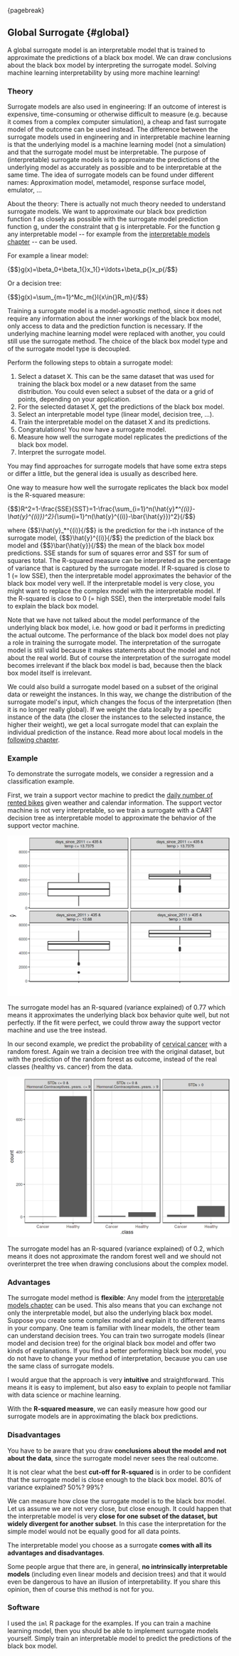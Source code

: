 

{pagebreak}

## Global Surrogate  {#global}

A global surrogate model is an interpretable model that is trained to approximate the predictions of a black box model.
We can draw conclusions about the black box model by interpreting the surrogate model.
Solving machine learning interpretability by using more machine learning!


### Theory

Surrogate models are also used in engineering:
If an outcome of interest is expensive, time-consuming or otherwise difficult to measure (e.g. because it comes from a complex computer simulation), a cheap and fast surrogate model of the outcome can be used instead. 
The difference between the surrogate models used in engineering and in interpretable machine learning is that the underlying model is a machine learning model (not a simulation) and that the surrogate model must be interpretable. 
The purpose of (interpretable) surrogate models is to approximate the predictions of the underlying model as accurately as possible and to be interpretable at the same time.
The idea of surrogate models can be found under different names:
Approximation model, metamodel, response surface model, emulator, ...

About the theory: 
There is actually not much theory needed to understand surrogate models. 
We want to approximate our black box prediction function f as closely as possible with the surrogate model prediction function g, under the constraint that g is interpretable.
For the function g any interpretable model -- for example from the [interpretable models chapter](#simple) -- can be used.

For example a linear model:

{$$}g(x)=\beta_0+\beta_1{}x_1{}+\ldots+\beta_p{}x_p{/$$}

Or a decision tree:

{$$}g(x)=\sum_{m=1}^Mc_m{}I\{x\in{}R_m\}{/$$}

Training a surrogate model is a model-agnostic method, since it does not require any information about the inner workings of the black box model, only access to data and the prediction function is necessary. 
If the underlying machine learning model were replaced with another, you could still use the surrogate method.
The choice of the black box model type and of the surrogate model type is decoupled.

Perform the following steps to obtain a surrogate model:

1. Select a dataset X. 
This can be the same dataset that was used for training the black box model or a new dataset from the same distribution.
You could even select a subset of the data or a grid of points, depending on your application. 
1. For the selected dataset X, get the predictions of the black box model.
1. Select an interpretable model type (linear model, decision tree, ...).
1. Train the interpretable model on the dataset X and its predictions.
1. Congratulations! You now have a surrogate model.
1. Measure how well the surrogate model replicates the predictions of the black box model.
1. Interpret the surrogate model.

You may find approaches for surrogate models that have some extra steps or differ a little, but the general idea is usually as described here.

One way to measure how well the surrogate replicates the black box model is the R-squared measure: 

{$$}R^2=1-\frac{SSE}{SST}=1-\frac{\sum_{i=1}^n(\hat{y}_*^{(i)}-\hat{y}^{(i)})^2}{\sum_{i=1}^n(\hat{y}^{(i)}-\bar{\hat{y}})^2}{/$$}

where {$$}\hat{y}_*^{(i)}{/$$} is the prediction for the i-th instance of the surrogate model, {$$}\hat{y}^{(i)}{/$$} the prediction of the black box model and {$$}\bar{\hat{y}}{/$$} the mean of the black box model predictions.
SSE stands for sum of squares error and SST for sum of squares total. 
The R-squared measure can be interpreted as the percentage of variance that is captured by the surrogate model. 
If R-squared is close to 1 (= low SSE), then the interpretable model approximates the behavior of the black box model very well. 
If the interpretable model is very close, you might want to replace the complex model with the interpretable model.
If the R-squared is close to 0 (= high SSE), then the interpretable model fails to explain the black box model.

Note that we have not talked about the model performance of the underlying black box model, i.e. how good or bad it performs in predicting the actual outcome. 
The performance of the black box model does not play a role in training the surrogate model.
The interpretation of the surrogate model is still valid because it makes statements about the model and not about the real world.
But of course the interpretation of the surrogate model becomes irrelevant if the black box model is bad, because then the black box model itself is irrelevant.

<!-- More ideas-->
We could also build a surrogate model based on a subset of the original data or reweight the instances.
In this way, we change the distribution of the surrogate model's input, which changes the focus of the interpretation (then it is no longer really global).
If we weight the data locally by a specific instance of the data (the closer the instances to the selected instance, the higher their weight), we get a local surrogate model that can explain the individual prediction of the instance.
Read more about local models in the [following chapter](#lime).

### Example

To demonstrate the surrogate models, we consider a regression and a classification example.

First, we train a support vector machine to predict the [daily number of rented bikes](#bike-data) given weather and calendar information.
The support vector machine is not very interpretable, so we train a surrogate with a CART decision tree as interpretable model to approximate the behavior of the support vector machine.

![The terminal nodes of a surrogate tree that approximates the predictions of a support vector machine trained on the bike rental dataset. The distributions in the nodes show that the surrogate tree predicts a higher number of rented bikes when the weather is above 13 C and when the day was later in the 2 year period (cut point at 435 days).](images/surrogate-bike-1.png)

The surrogate model has an R-squared (variance explained) of 0.77 which means it approximates the underlying black box behavior quite well, but not perfectly.
If the fit were perfect, we could throw away the support vector machine and use the tree instead.

In our second example, we predict the probability of [cervical cancer](#cervical) with a random forest.
Again we train a decision tree with the original dataset, but with the prediction of the random forest as outcome, instead of the real classes (healthy vs. cancer) from the data.

![The terminal nodes of a surrogate tree that approximates the predictions of a random forest trained on the cervical cancer dataset. The counts in the nodes show the frequency of the black box models classifications in the nodes.](images/surrogate-cervical-1.png)

The surrogate model has an R-squared (variance explained) of 0.2, which means it does not approximate the  random forest well and we should not overinterpret the tree when drawing conclusions about the complex model.

### Advantages 

The surrogate model method is **flexible**:
Any model from the [interpretable models chapter](#simple) can be used.
This also means that you can exchange not only the interpretable model, but also the underlying black box model.
Suppose you create some complex model and explain it to different teams in your company.
One team is familiar with linear models, the other team can understand decision trees.
You can train two surrogate models (linear model and decision tree) for the original black box model and offer two kinds of explanations.
If you find a better performing black box model, you do not have to change your method of interpretation, because you can use the same class of surrogate models.

I would argue that the approach is very **intuitive** and straightforward.
This means it is easy to implement, but also easy to explain to people not familiar with data science or machine learning.

With the **R-squared measure**, we can easily measure how good our surrogate models are in approximating the black box predictions. 

### Disadvantages

You have to be aware that you draw **conclusions about the model and not about the data**, since the surrogate model never sees the real outcome.

It is not clear what the best **cut-off for R-squared** is in order to be confident that the surrogate model is close enough to the black box model.
80% of variance explained? 50%? 99%?

We can measure how close the surrogate model is to the black box model. 
Let us assume we are not very close, but close enough. 
It could happen that the interpretable model is very **close for one subset of the dataset, but widely divergent for another subset**. 
In this case the interpretation for the simple model would not be equally good for all data points.

The interpretable model you choose as a surrogate **comes with all its advantages and disadvantages**. 

Some people argue that there are, in general, **no intrinsically interpretable models** (including even linear models and decision trees) and that it would even be dangerous to have an illusion of interpretability. 
If you share this opinion, then of course this method is not for you.

### Software

I used the `iml` R package for the examples.
If you can train a machine learning model, then you should be able to implement surrogate models yourself.
Simply train an interpretable model to predict the predictions of the black box model.


